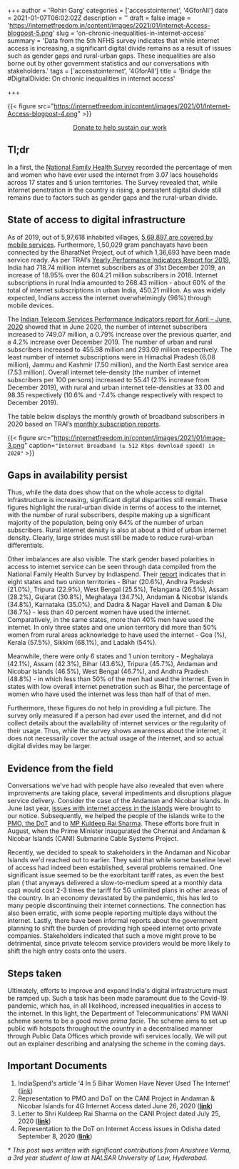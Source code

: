 +++
author = 'Rohin Garg'
categories = ['accesstointernet', '4GforAll']
date = 2021-01-07T06:02:02Z
description = ''
draft = false
image = 'https://internetfreedom.in/content/images/2021/01/Internet-Access-blogpost-5.png'
slug = 'on-chronic-inequalities-in-internet-access'
summary = 'Data from the 5th NFHS survey indicates that while internet access is increasing, a significant digital divide remains as a result of issues such as gender gaps and rural-urban gaps. These inequalities are also borne out by other government statistics and our conversations with stakeholders.'
tags = ['accesstointernet', '4GforAll']
title = 'Bridge the #DigitalDivide: On chronic inequalities in internet access'

+++


{{< figure src="https://internetfreedom.in/content/images/2021/01/Internet-Access-blogpost-4.png" >}}

<div style="text-align:center;">
    <a href="https://internetfreedom.in/donate/" class="button">Donate to help sustain our work</a>
</div>

## Tl;dr

In a first, the [National Family Health Survey](http://rchiips.org/NFHS/NFHS-5_FCTS/NFHS-5%20State%20Factsheet%20Compendium_Phase-I.pdf) recorded the percentage of men and women who have ever used the internet from 3.07 lacs households across 17 states and 5 union territories. The Survey revealed that, while internet penetration in the country is rising, a persistent digital divide still remains due to factors such as gender gaps and the rural-urban divide.

## State of access to digital infrastructure

As of 2019, out of 5,97,618 inhabited villages, [5,69,897 are covered by mobile services](http://164.100.24.220/loksabhaquestions/annex/173/AS245.pdf). Furthermore, 1,50,029 gram panchayats have been connected by the BharatNet Project, out of which 1,36,693 have been made service ready. As per TRAI’s [Yearly Performance Indicators Report for 2019](https://www.trai.gov.in/sites/default/files/YIR_25112020_0.pdf), India had 718.74 million internet subscribers as of 31st December 2019, an increase of 18.95% over the 604.21 million subscribers in 2018. Internet subscriptions in rural India amounted to 268.43 million - about 60% of the total of internet subscriptions in urban India, 450.21 million. As was widely expected, Indians access the internet overwhelmingly (96%) through mobile devices.

The [Indian Telecom Services Performance Indicators report for April – June, 2020](https://www.trai.gov.in/sites/default/files/Report_09112020_0.pdf) showed that in June 2020, the number of internet subscribers increased to 749.07 million, a 0.79% increase over the previous quarter, and a 4.2% increase over December 2019. The number of urban and rural subscribers increased to 455.98 million and 293.09 million respectively. The least number of internet subscriptions were in Himachal Pradesh (6.08 million), Jammu and Kashmir (7.50 million), and the North East service area (7.53 million). Overall internet tele-density (the number of internet subscribers per 100 persons) increased to 55.41 (2.1% increase from December 2019), with rural and urban internet tele-densities at 33.00 and 98.35 respectively (10.6% and -7.4% change respectively with respect to December 2019).

The table below displays the monthly growth of broadband subscribers in 2020 based on TRAI’s [monthly subscription reports](https://www.trai.gov.in/release-publication/reports/telecom-subscriptions-reports).

{{< figure src="https://internetfreedom.in/content/images/2021/01/image-3.png" caption=`"Internet Broadband (≥ 512 Kbps download speed) in 2020"` >}}

## Gaps in availability persist

Thus, while the data does show that on the whole access to digital infrastructure is increasing, significant digital disparities still remain. These figures highlight the rural-urban divide in terms of access to the internet, with the number of rural subscribers, despite making up a significant majority of the population, being only 64% of the number of urban subscribers. Rural internet density is also at about a third of urban internet density. Clearly, large strides must still be made to reduce rural-urban differentials.

Other imbalances are also visible. The stark gender based polarities in access to internet service can be seen through data compiled from the National Family Health Survey by Indiaspend.  Their [report](https://www.indiaspend.com/gendercheck/4-in-5-bihar-women-have-never-used-the-internet-702855) indicates that in eight states and two union territories - Bihar (20.6%), Andhra Pradesh (21.0%), Tripura (22.9%), West Bengal (25.5%), Telangana (26.5%), Assam (28.2%), Gujarat (30.8%), Meghalaya (34.7%), Andaman & Nicobar Islands (34.8%), Karnataka (35.0%), and Dadra & Nagar Haveli and Daman & Diu (36.7%) - less than 40 percent women have used the internet. Comparatively, in the same states, more than 40% men have used the internet. In only three states and one union territory did more than 50% women from rural areas acknowledge to have used the internet - Goa (%), Kerala (57.5%), Sikkim (68.1%), and Ladakh (54%).

Meanwhile, there were only 6 states and 1 union territory - Meghalaya (42.1%), Assam (42.3%), Bihar (43.6%), Tripura (45.7%), Andaman and Nicobar Islands (46.5%), West Bengal (46.7%), and Andhra Pradesh (48.8%)  - in which less than 50% of the men had used the internet. Even in states with low overall internet penetration such as Bihar, the percentage of women who have used the internet was less than half of that of men.

Furthermore, these figures do not help in providing a full picture. The survey only measured if a person had _ever_ used the internet, and did not collect details about the availability of internet services or the regularity of their usage. Thus, while the survey shows awareness about the internet, it does not necessarily cover the actual usage of the internet, and so actual digital divides may be larger.

## Evidence from the field

Conversations we've had with people have also revealed that even where improvements are taking place, several impediments and disruptions plague service delivery. Consider the case of the Andaman and Nicobar Islands. In June last year, [issues with internet access in the islands](https://internetfreedom.in/for-the-people-of-andaman-nicobar-islands-4g-internet-at-reasonable-tariffs-is-still-a-dream/) were brought to our notice. Subsequently, we helped the people of the islands write to the [PMO, the DoT](https://internetfreedom.in/we-wrote-to-the-pmo-dot-on-the-access-to-internet-issue-which-is-persisting-in-the-andaman-nicobar-islands/) and to [MP Kuldeep Rai Sharma](https://internetfreedom.in/the-fight-for-fast-and-affordable-internet-in-andaman-nicobar-islands-continues/). These efforts bore fruit in August, when the Prime Minister inaugurated the Chennai and Andaman & Nicobar Islands (CANI) Submarine Cable Systems Project.

Recently, we decided to speak to stakeholders in the Andaman and Nicobar Islands we'd reached out to earlier. They said that while some baseline level of access had indeed been established, several problems remained. One significant issue seemed to be the exorbitant tariff rates, as even the best plan ( that anyways delivered a slow-to-medium speed at a monthly data cap) would cost 2-3 times the tariff for 5G unlimited plans in other areas of the country. In an economy devastated by the pandemic, this has led to many people discontinuing their internet connections. The connection has also been erratic, with some people reporting multiple days without the internet. Lastly, there have been informal reports about the government planning to shift the burden of providing high speed internet onto private companies. Stakeholders indicated that such a move might prove to be detrimental, since private telecom service providers would be more likely to shift the high entry costs onto the users.

## Steps taken

Ultimately, efforts to improve and expand India's digital infrastructure must be ramped up. Such a task has been made paramount due to the Covid-19 pandemic, which has, in all likelihood, increased inequalities in access to the internet. In this light, the Department of Telecommunications' PM WANI scheme seems to be a good move _prima facie._ The scheme aims to set up public wifi hotspots throughout the country in a decentralised manner through Public Data Offices which provide wifi services locally. We will put out an explainer describing and analysing the scheme in the coming days.

## Important Documents

1. IndiaSpend's article  '4 In 5 Bihar Women Have Never Used The Internet' ([link](https://www.indiaspend.com/gendercheck/4-in-5-bihar-women-have-never-used-the-internet-702855))
2. Representation to PMO and DoT on the CANI Project in Andaman & Nicobar Islands for 4G Internet Access dated June 26, 2020 ([**link**](https://drive.google.com/file/d/1YB3BEiFNiCQdnf7tptQcnQW_slEkcWjA/view?usp=sharing))
3. Letter to Shri Kuldeep Rai Sharma on the CANI Project dated July 25, 2020 ([**link**](https://drive.google.com/file/d/1N0L4inmL8he6VzZl6NtNYBiM9pCUCBtE/view?usp=sharing))
4. Representation to the DoT on Internet Access issues in Odisha dated September 8, 2020 ([**link**](https://drive.google.com/file/d/184IjztlGMbgp5_ETVh2RzVERyPqgFerk/view?usp=sharing))

_* This post was written with significant contributions from Anushree Verma, a 3rd year student of law at NALSAR University of Law, Hyderabad._

